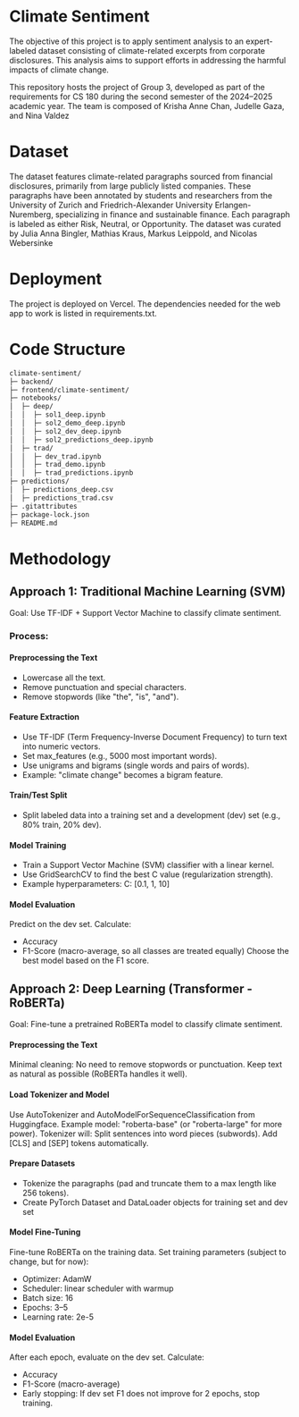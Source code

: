 # Climate Sentiment
The objective of this project is to apply sentiment analysis to an expert-labeled dataset consisting of climate-related excerpts from corporate disclosures. This analysis aims to support efforts in addressing the harmful impacts of climate change.

This repository hosts the project of Group 3, developed as part of the requirements for CS 180 during the second semester of the 2024–2025 academic year. The team is composed of Krisha Anne Chan, Judelle Gaza, and Nina Valdez
# Dataset
The dataset features climate-related paragraphs sourced from financial disclosures, primarily from large publicly listed companies. These paragraphs have been annotated by students and researchers from the University of Zurich and Friedrich-Alexander University Erlangen-Nuremberg, specializing in finance and sustainable finance. Each paragraph is labeled as either Risk, Neutral, or Opportunity. The dataset was curated by Julia Anna Bingler, Mathias Kraus, Markus Leippold, and Nicolas Webersinke

# Deployment
The project is deployed on Vercel. The dependencies needed for the web app to work is listed in requirements.txt.
# Code Structure
```bash
climate-sentiment/
├─ backend/
├─ frontend/climate-sentiment/
├─ notebooks/
│  ├─ deep/
│  │  ├─ sol1_deep.ipynb
│  │  ├─ sol2_demo_deep.ipynb
│  │  ├─ sol2_dev_deep.ipynb
│  │  ├─ sol2_predictions_deep.ipynb
│  ├─ trad/
│  │  ├─ dev_trad.ipynb
│  │  ├─ trad_demo.ipynb
│  │  ├─ trad_predictions.ipynb
├─ predictions/
│  ├─ predictions_deep.csv
│  ├─ predictions_trad.csv
├─ .gitattributes
├─ package-lock.json
├─ README.md
```
# Methodology
## Approach 1: Traditional Machine Learning (SVM)
Goal: Use TF-IDF + Support Vector Machine to classify climate sentiment.

### Process:
#### Preprocessing the Text
- Lowercase all the text.
- Remove punctuation and special characters.
- Remove stopwords (like "the", "is", "and").

#### Feature Extraction
- Use TF-IDF (Term Frequency-Inverse Document Frequency) to turn text into numeric vectors.
- Set max_features (e.g., 5000 most important words).
- Use unigrams and bigrams (single words and pairs of words).
- Example: "climate change" becomes a bigram feature.

#### Train/Test Split
- Split labeled data into a training set and a development (dev) set (e.g., 80% train, 20% dev).

#### Model Training
- Train a Support Vector Machine (SVM) classifier with a linear kernel.
- Use GridSearchCV to find the best C value (regularization strength).
- Example hyperparameters: C: [0.1, 1, 10]

#### Model Evaluation
Predict on the dev set.
Calculate:
- Accuracy
- F1-Score (macro-average, so all classes are treated equally)
Choose the best model based on the F1 score.





## Approach 2: Deep Learning (Transformer - RoBERTa)
Goal: Fine-tune a pretrained RoBERTa model to classify climate sentiment.

#### Preprocessing the Text
Minimal cleaning: No need to remove stopwords or punctuation.
Keep text as natural as possible (RoBERTa handles it well).

#### Load Tokenizer and Model
Use AutoTokenizer and AutoModelForSequenceClassification from Huggingface.
Example model: "roberta-base" (or "roberta-large" for more power).
Tokenizer will:
Split sentences into word pieces (subwords).
Add [CLS] and [SEP] tokens automatically.


#### Prepare Datasets
- Tokenize the paragraphs (pad and truncate them to a max length like 256 tokens).
- Create PyTorch Dataset and DataLoader objects for training set and dev set


#### Model Fine-Tuning
Fine-tune RoBERTa on the training data.
Set training parameters (subject to change, but for now):
- Optimizer: AdamW
- Scheduler: linear scheduler with warmup
- Batch size: 16
- Epochs: 3–5
- Learning rate: 2e-5


#### Model Evaluation
After each epoch, evaluate on the dev set.
Calculate:
- Accuracy
- F1-Score (macro-average)
- Early stopping: If dev set F1 does not improve for 2 epochs, stop training.
